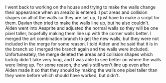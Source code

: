 I went back to working on the house and trying to make the walls change their appearance when an area2d is entered. I put areas and collision shapes on all of the walls so they are set up, I just have to make a script for them. Davian then tried to make the walls line up, but he also couldn't. Aiden went into Aesprite and adjusted the normal walls so they will be one pixel taller, hopefully making them line up with the corner walls better. I merged the art combination branch to get the new walls, but they were not included in the merge for some reason. I told Aiden and he said that it is in the branch so I merged the branch again and the walls were included. Unfortuneately, the merge deleted the areas and collision shapes which luckily didn't take very long, and I was able to see better on where the walls were lining up. For some reason, the walls still won't line up even after Aiden made it so that they should by making the walls one pixel taller than they were before which should have worked, but didn't. 
